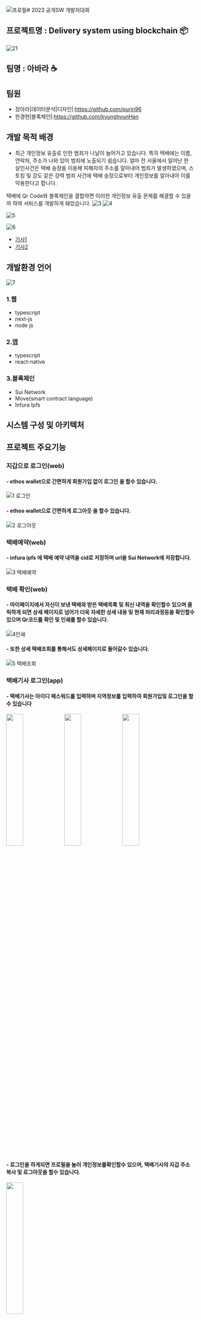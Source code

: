 ![프로필](https://github.com/teamAbara/parcel_dapp/assets/88940298/a9887dc9-a897-471c-a8a4-192326e5a1f3)# 2023 공개SW 개발자대회

## 프로젝트명 : Delivery system using blockchain 📦

![21](https://github.com/teamAbara/parcel_dapp/assets/88940298/c67912c5-7a18-41fd-a191-f9ec974dd037)

## 팀명 : 아바라 ☕

## 팀원

- 장아라|데이터분석|디자인|:https://github.com/purin96
- 한경현|블록체인|:https://github.com/kyunghyunHan

## 개발 목적 배경

- 최근 개인정보 유출로 인한 범죄가 나날이 늘어가고 있습니다.
 특히 택배에는 이름, 연락처, 주소가 나와 있어 범죄에 노출되기 쉽습니다. 얼마 전 서울에서 일어난 한 살인사건은 택배 송장을 이용해 피해자의 주소를 알아내어 범죄가 발생하였으며, 스토킹 및 강도 같은 강력 범죄 사건에 택배 송장으로부터 개인정보를 알아내어 이를 악용한다고 합니다.

택배에 Qr Code와 블록체인을 결합하면 이러한 개인정보 유출 문제를 해결할 수 있을까 하여 서비스를 개발하게 돼었습니다.
![3](https://github.com/teamAbara/parcel_dapp/assets/88940298/e281b459-6217-437d-b169-68cd733f1a4b)
![4](https://github.com/teamAbara/parcel_dapp/assets/88940298/179e36bc-0cba-416c-9e57-57956bdc52f7)

![5](https://github.com/teamAbara/parcel_dapp/assets/88940298/c53a0908-535a-41ac-a9f9-eb2f73902368)

![6](https://github.com/teamAbara/parcel_dapp/assets/88940298/9a5bf121-74c6-4a0b-8c01-44eaaaeaa7f4)

- [기사1](https://www.asiatoday.co.kr/view.php?key=20210413010007288)
- [기사2](http://www.bizwnews.com/news/articleView.html?idxno=27545)

## 개발환경 언어
![7](https://github.com/teamAbara/parcel_dapp/assets/88940298/e02ea81b-580e-45e8-96d6-afd2c465f7bb)

### 1.웹

- typescript
- next-js
- node js

### 2.[앱](https://github.com/teamAbara/parcel_app)

- typescript
- react-native

### 3.블록체인

- Sui Network
- Move(smart contract language)
- Infura Ipfs

## 시스템 구성 및 아키텍처

## 프로젝트 주요기능

### 지갑으로 로그인(web)

#### - ethos wallet으로 간편하게 회원가입 없이 로그인 을 할수 있습니다.
![1 로그인](https://github.com/teamAbara/parcel_dapp/assets/88940298/0bb095fc-f0c3-459b-bbd4-59a3232eea2e)


#### - ethos wallet으로 간편하게 로그아웃 을 할수 있습니다.
![2 로그아웃](https://github.com/teamAbara/parcel_dapp/assets/88940298/ae0ecb5b-5015-4834-846e-1d01d0f7b81d)


### 택배예약(web)

#### - infura ipfs 에 택배 예약 내역을 cid로 저장하며 url을 Sui Network에 저장합니다.
![3 택배예약](https://github.com/teamAbara/parcel_dapp/assets/88940298/eb971383-9f59-4155-a661-d16f5919b21a)


### 택배 확인(web)

#### - 마이페이지에서 자신이 보낸 택배와  받은 택배목록 및 최신 내역을  확인할수 있으며 클릭하게 되면 상세 페이지로 넘어가 더욱 자세한 상세 내용 및 현재 처리과정등을 확인할수 있으며  Qr코드를 확인 및 인쇄를 할수 있습니다. 
![4인쇄](https://github.com/teamAbara/parcel_dapp/assets/88940298/87441909-6df5-48f6-a3b2-5f528bd13049)


#### - 또한 상세 택배조회를 통해서도 상세페이지로 들어갈수 있습니다.
![5 택배조회](https://github.com/teamAbara/parcel_dapp/assets/88940298/3d8b8465-5f55-4f87-8611-d2826ffed630)


### 택배기사 로그인(app)

#### - 택배기사는 아이디 패스워드를 입력하며 지역정보를 입력하여 회원가입및 로그인을 할 수 있습니다

<img src ="https://github.com/teamAbara/parcel_dapp/assets/88940298/81f8972e-29c3-4310-944e-253784f78150"  width="30%" height="30%">
<img src ="https://github.com/teamAbara/parcel_dapp/assets/88940298/81952b64-2d2c-45ed-bcc4-a54d32c8d78e"  width="30%" height="30%">
<img src ="https://github.com/teamAbara/parcel_dapp/assets/88940298/e825110a-83bb-4157-b5b1-3e9b4ff3f6ac"  width="30%" height="30%">

#### - 로그인을 하게되면 프로필을 눌러 개인정보를확인할수 있으며, 택배기사의 지갑 주소 복사 및 로그아웃을 할수 있습니다.

<img src ="https://github.com/teamAbara/parcel_dapp/assets/88940298/5490cdbb-4a72-46be-b5ea-0d4656bcf4ea"  width="30%" height="30%">

### 메인페이지(app)

#### - 로그인을하게되면 메인페이지로 이동하는데 맨위에 접속중인 프로필 내용을 확인할수 있으며 밑에는 스캔 및 할당된 리스트등 이 있습니다 

<img src ="https://github.com/teamAbara/parcel_dapp/assets/88940298/69ba10c0-2a1b-409f-b5c9-c054f0df8147"  width="30%" height="30%">

### 택배기사 택배확인(app)

#### - 택배기사는 택배 상자에 있는 qr코드를 스캔하여 사용자의 택배 내역을 확인을 할수 있으며 처리버튼 눌러 처리단계를 업데이트 할수 있습니다.

<img src ="https://github.com/teamAbara/parcel_dapp/assets/88940298/d925fbf8-5b0a-49b1-87b2-4b0d2f752f25"  width="30%" height="30%">

#### - 택배기사는 택배리스트를 통해 할당된 택배 목록을 확인할수 있으며 누르면 상세한 정보까지 확인할수 있습니다.

<img src ="https://github.com/teamAbara/parcel_dapp/assets/88940298/94f4e65a-fc09-4001-8698-e9e555680679"  width="30%" height="30%">
<img src ="https://github.com/teamAbara/parcel_dapp/assets/88940298/d7866276-d294-4931-9876-738950c5a14d"  width="30%" height="30%">

## 기대효과 및 활용분야

- 기존 택배에는 이름,연락처,주소가 입력되어 있어 이 개인정보가 노출되어 범죄에 악용될수 있엇습니다.하지만 이를 막아 개인정보 유출 범죄를 예방할수 있으며,블록체인 smart contract로 인해 간단한 로직으로도 택배시스템을 구축할수 있으며,간단하게 지갑으로 결제할수 있습니다.
